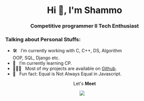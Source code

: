 <h1 align="center">Hi 👋, I'm Shammo</h1>
<!-- header start -->
<h3 align="center">Competitive programmer ll Tech Enthusiast</h3>

### Talking about Personal Stuffs:

- 🛠 &nbsp; I’m currently working with C, C++, DS, Algorithm <br /> OOP, SQL, Django etc.
- 🚀 &nbsp; I’m currently learning CP.
- 👨🏻‍💻 &nbsp; Most of my projects are available on [Github]().
- 👾 &nbsp; Fun fact: Equal is Not Always Equal in Javascript.
<!-- - 📝 &nbsp; Checkout my [Resume](https://github.com/). -->
<!-- header end -->
<!-- part-1 -->
<p align='center'>
  Let's <b>Meet</b> 
</p>

<p align='center'>
  <a href="mailto:asifmohammedsifat38@gmail.com?subject=Olá%20Stefany"><img src="https://img.shields.io/badge/LinkedIn-blue?logo=linkedin&logoColor=white&style=for-the-bad" /></a>&nbsp;&nbsp;&nbsp;&nbsp;

</p>
